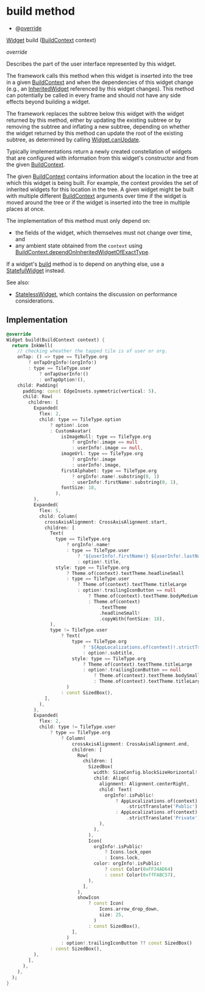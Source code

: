 


# build method







- @[override](https://api.flutter.dev/flutter/dart-core/override-constant.html)

[Widget](https://api.flutter.dev/flutter/widgets/Widget-class.html) build
([BuildContext](https://api.flutter.dev/flutter/widgets/BuildContext-class.html) context)

_<span class="feature">override</span>_



<p>Describes the part of the user interface represented by this widget.</p>
<p>The framework calls this method when this widget is inserted into the tree
in a given <a href="https://api.flutter.dev/flutter/widgets/BuildContext-class.html">BuildContext</a> and when the dependencies of this widget change
(e.g., an <a href="https://api.flutter.dev/flutter/widgets/InheritedWidget-class.html">InheritedWidget</a> referenced by this widget changes). This
method can potentially be called in every frame and should not have any side
effects beyond building a widget.</p>
<p>The framework replaces the subtree below this widget with the widget
returned by this method, either by updating the existing subtree or by
removing the subtree and inflating a new subtree, depending on whether the
widget returned by this method can update the root of the existing
subtree, as determined by calling <a href="https://api.flutter.dev/flutter/widgets/Widget/canUpdate.html">Widget.canUpdate</a>.</p>
<p>Typically implementations return a newly created constellation of widgets
that are configured with information from this widget's constructor and
from the given <a href="https://api.flutter.dev/flutter/widgets/BuildContext-class.html">BuildContext</a>.</p>
<p>The given <a href="https://api.flutter.dev/flutter/widgets/BuildContext-class.html">BuildContext</a> contains information about the location in the
tree at which this widget is being built. For example, the context
provides the set of inherited widgets for this location in the tree. A
given widget might be built with multiple different <a href="https://api.flutter.dev/flutter/widgets/BuildContext-class.html">BuildContext</a>
arguments over time if the widget is moved around the tree or if the
widget is inserted into the tree in multiple places at once.</p>
<p>The implementation of this method must only depend on:</p>
<ul>
<li>the fields of the widget, which themselves must not change over time,
and</li>
<li>any ambient state obtained from the <code>context</code> using
<a href="https://api.flutter.dev/flutter/widgets/BuildContext/dependOnInheritedWidgetOfExactType.html">BuildContext.dependOnInheritedWidgetOfExactType</a>.</li>
</ul>
<p>If a widget's <a href="../../widgets_custom_list_tile/CustomListTile/build.md">build</a> method is to depend on anything else, use a
<a href="https://api.flutter.dev/flutter/widgets/StatefulWidget-class.html">StatefulWidget</a> instead.</p>
<p>See also:</p>
<ul>
<li><a href="https://api.flutter.dev/flutter/widgets/StatelessWidget-class.html">StatelessWidget</a>, which contains the discussion on performance considerations.</li>
</ul>



## Implementation

```dart
@override
Widget build(BuildContext context) {
  return InkWell(
    // checking wheather the tapped tile is of user or org.
    onTap: () => type == TileType.org
        ? onTapOrgInfo!(orgInfo!)
        : type == TileType.user
            ? onTapUserInfo!()
            : onTapOption!(),
    child: Padding(
      padding: const EdgeInsets.symmetric(vertical: 5),
      child: Row(
        children: [
          Expanded(
            flex: 2,
            child: type == TileType.option
                ? option!.icon
                : CustomAvatar(
                    isImageNull: type == TileType.org
                        ? orgInfo!.image == null
                        : userInfo!.image == null,
                    imageUrl: type == TileType.org
                        ? orgInfo!.image
                        : userInfo!.image,
                    firstAlphabet: type == TileType.org
                        ? orgInfo!.name!.substring(0, 1)
                        : userInfo!.firstName!.substring(0, 1),
                    fontSize: 18,
                  ),
          ),
          Expanded(
            flex: 5,
            child: Column(
              crossAxisAlignment: CrossAxisAlignment.start,
              children: [
                Text(
                  type == TileType.org
                      ? orgInfo!.name!
                      : type == TileType.user
                          ? '${userInfo!.firstName!} ${userInfo!.lastName!}'
                          : option!.title,
                  style: type == TileType.org
                      ? Theme.of(context).textTheme.headlineSmall
                      : type == TileType.user
                          ? Theme.of(context).textTheme.titleLarge
                          : option!.trailingIconButton == null
                              ? Theme.of(context).textTheme.bodyMedium
                              : Theme.of(context)
                                  .textTheme
                                  .headlineSmall!
                                  .copyWith(fontSize: 18),
                ),
                type != TileType.user
                    ? Text(
                        type == TileType.org
                            ? '${AppLocalizations.of(context)!.strictTranslate("Creator")}: ${orgInfo!.creatorInfo!.firstName!} ${orgInfo!.creatorInfo!.lastName!}'
                            : option!.subtitle,
                        style: type == TileType.org
                            ? Theme.of(context).textTheme.titleLarge
                            : option!.trailingIconButton == null
                                ? Theme.of(context).textTheme.bodySmall
                                : Theme.of(context).textTheme.titleLarge,
                      )
                    : const SizedBox(),
              ],
            ),
          ),
          Expanded(
            flex: 2,
            child: type != TileType.user
                ? type == TileType.org
                    ? Column(
                        crossAxisAlignment: CrossAxisAlignment.end,
                        children: [
                          Row(
                            children: [
                              SizedBox(
                                width: SizeConfig.blockSizeHorizontal! * 15,
                                child: Align(
                                  alignment: Alignment.centerRight,
                                  child: Text(
                                    orgInfo!.isPublic!
                                        ? AppLocalizations.of(context)!
                                            .strictTranslate('Public')
                                        : AppLocalizations.of(context)!
                                            .strictTranslate('Private'),
                                  ),
                                ),
                              ),
                              Icon(
                                orgInfo!.isPublic!
                                    ? Icons.lock_open
                                    : Icons.lock,
                                color: orgInfo!.isPublic!
                                    ? const Color(0xFF34AD64)
                                    : const Color(0xffFABC57),
                              ),
                            ],
                          ),
                          showIcon
                              ? const Icon(
                                  Icons.arrow_drop_down,
                                  size: 25,
                                )
                              : const SizedBox(),
                        ],
                      )
                    : option!.trailingIconButton ?? const SizedBox()
                : const SizedBox(),
          ),
        ],
      ),
    ),
  );
}
```







